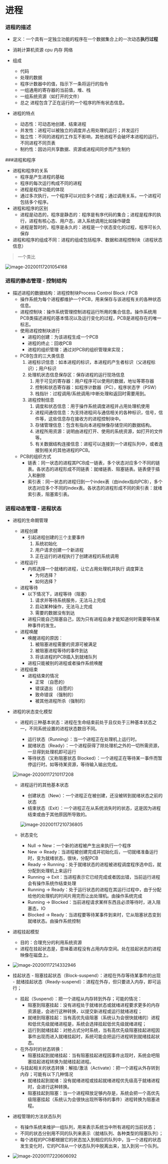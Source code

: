 # 进程

### 进程的描述

- 定义：一个具有一定独立功能的程序在一个数据集合上的一次动态**执行过程**
    
- 消耗计算机资源 cpu 内存 网络
    
- 组成

    - 代码
    - 处理的数据
    - 程序计数器中的值，指示下一条将运行的指令
    - 一组通用的寄存器的当前值，堆、栈
    - 一组系统资源（如打开的文件）
    - 总之 进程包含了正在运行的一个程序的所有状态信息。
    
- 进程的特点

    - 动态性：可动态地创建、结束进程
    - 并发性：进程可以被独立的调度并占用处理机运行；并发运行
    - 独立性：不同的进程的工作互不影响，其他进程不会破坏本进程的运行。不同进程不同页表
    - 制约性：因访问共享数据、资源或进程间同步而产生制约

    

###进程和程序

- 进程和程序的关系
    - 程序是产生进程的基础
    - 程序的每次运行构成不同的进程
    - 进程是程序功能的体现
    - 通过多次执行，一个程序可以对应多个进程；通过调用关系，一个进程可包括多个程序。
- 进程和程序的区别
    - 进程是动态的，程序是静态的：程序是有序代码的集合；进程是程序的执行，进程有核心态、用户态，进入系统调用比如操作硬盘
    - 进程是暂时的，程序是永久的：进程是一个状态变化的过程，程序可长久保存
- 进程和程序的组成不同：进程的组成包括程序、数据和进程控制块（进程状态信息）



> 一个类比

![image-20200117201054168](/Users/xiaohei/notebook/pic/image-20200117201054168.png)



### 进程的静态管理 - 控制结构

- 描述进程的数据结构：进程控制块Process Control Block / PCB
    - 操作系统为每个进程都维护一个PCB，用来保存与该进程有关的各种状态信息。
    - 进程控制块：操作系统管理控制进程运行所用的集合信息。操作系统用PCB类描述进程的基本情况以及运行变化的过程，PCB是进程存在的唯一标志。
    - 使用进程控制块进行
        - 进程的创建：为该进程生成一个PCB
        - 进程的终止：回收PCB
        - 进程的组织管理：通过对PCB的组织管理来实现；
    - PCB包含的三大类信息
        1. 进程标识信息：如本进程的标识，本进程的产生者标识（父进程标识）；用户标识
        2. 处理机状态信息保存区：保存进程的运行现场信息
            1. 用于可见的寄存器：用户程序可以使用的数据，地址等寄存器
            2. 控制和状态寄存器：如程序计数器（PC），程序状态字（PSW）
            3. 栈指针：过程调用/系统调用/中断处理和返回时需要用到。
        3. 进程控制信息
            1. 调度和状态信息：用于操作系统调度进程并占用处理机使用
            2. 进程间通信信息：为支持进程间与通信相关的各种标识，信号，信件等，这些信息存在接收方的进程控制块中。
            3. 存储管理信息：包含有指向本进程映像存储空间的数据结构。
            4. 进程所用资源：说明由进程打开、使用的系统资源，如打开的文件等。
            5. 有关数据结构连接信息：进程可以连接到一个进程队列中，或者连接到相关的其他进程的PCB。
    - PCB的组织方式
        - 链表：同一状态的进程其PCB成一链表，多个状态对应多个不同的链表。各状态的进程形成不同链表：就绪链表、阻塞链表。链表便于插入和删除
        - 索引表：同一状态的进程归到一个index表（由index指向PCB），多个状态对应多个不同的index表。各状态的进程形成不同的索引表：就绪索引表，阻塞索引表。
    
    
    
    

### 进程动态管理 - 进程状态

- 进程的生命期管理

    - 进程创建
        - 引起进程创建的三个主要事件
            1. 系统初始化
            2. 用户请求创建一个新进程
            3. 正在运行的进程执行了创建进程的系统调用
    - 进程运行
        - 内核选择一个就绪的进程，让它占用处理机并执行 调度算法
            - 为何选择？
            - 如何选择？
    - 进程等待
        - 以下情况下，进程等待（阻塞）
            1. 请求并等待系统服务，无法马上完成
            2. 启动某种操作，无法马上完成
            3. 需要的数据没有到达
        - 进程只能自己阻塞自己，因为只有进程自身才能知道何时需要等待某种事件的发生。
    - 进程唤醒
        - 唤醒进程的原因：
            1. 被阻塞进程需要的资源可被满足
            2. 被阻塞进程等待的事件到达
            3. 将该进程的PCB插入到就绪队列
        - 进程只能被别的进程或者操作系统唤醒
    - 进程结束
        - 进程结束的情况
            - 正常 （自愿的）
            - 错误退出 （自愿的）
            - 致命错误 （强制的）
            - 被其他进程所杀（强制的）

- 进程的状态变化模型

    - 进程的三种基本状态：进程在生命结束前处于且仅处于三种基本状态之一，不同系统设置的进程状态数目不同。

        - 运行状态（Running）：当一个进程正在处理机上运行时。
        - 就绪状态（Ready）：一个进程获得了除处理机之外的一切所需资源，一旦得到处理机即可运行
        - 等待状态（又称阻塞状态 Blocked）：一个进程正在等待某一事件而暂停运行时。如等待某资源，等待输入输出完成。

    ![image-20200117210117208](/Users/xiaohei/notebook/pic/image-20200117210117208.png)		

    - 进程运行的其他基本状态

        - 创建状态（New）：一个进程正在被创建，还没被转到就绪状态之前的状态
        - 结束状态（Exit）：一个进程正在从系统消失时的状态，这是因为进程结束或由于其他原因所导致的。

        

        ![image-20200117210736805](/Users/xiaohei/notebook/pic/image-20200117210736805.png)

    - 状态变化

        - Null -> New：一个新的进程被产生出来执行一个程序
        - New -> Ready：当进程被创建完成并初始化后，一切就绪准备运行时，变为就绪状态，很块，分配PCB
        - Ready -> Running：处于就绪状态的进程被进程调度程序选中后，就分配到处理机上来运行
        - Running -> Exit：当进程表示它已经完成或者因出错，当前运行进程会有操作系统作结束处理
        - Running -> Ready：处于运行状态的进程在其运行过程中，由于分配给他的处理机的时间片用完而让出处理机。由操作系统完成
        - Running -> Blocked：当前进程请求某样东西且必须等待时，进入阻塞态，IO
        - Blocked -> Ready：当进程要等待某事件到来时，它从阻塞状态变到就绪状态。由操作系统控制

- 进程挂起模型

    - 目的：合理充分的利用系统资源
    - 进程在挂起状态是，意味着进程没有占用内存空间。处在挂起状态的进程映像在磁盘上。
- ![image-20200117214332946](/Users/xiaohei/notebook/pic/image-20200117214332946.png)
    
- 挂起状态
        - 阻塞挂起状态（Block-suspend）：进程在外存等待某事件的出现
        - 就绪挂起状态（Ready-suspend）：进程在外存，但只要进入内存，即可运行；
    - 挂起（Suspend）：把一个进程从内存转到外存；可能的情况：
        - 阻塞到阻塞挂起：没有进程处于就绪状态或就绪进程要求更多的内存资源是，会进行这种转换，以提交新进程或运行就绪进程；
        - 就绪到阻塞挂起：当有高优先级阻塞（系统认为会很快就绪的）进程和低优先级就绪进程是，系统会选择挂起低优先级就绪进程；
        - 运行到就绪挂起：对抢占式分时系统，当有高优先级阻塞挂起进程因事件出现而进入就绪挂起时，系统可能会把运行进程转到就绪挂起状态。
    - 在外存时的状态转换：
        - 阻塞挂起到就绪挂起：当有阻塞挂起进程因事件出现时，系统会吧阻塞挂起进程转换为就绪挂起进程。
    - 与挂起相关的状态转换：解挂/激活（Activate）：把一个进程从外存转到内存；可能有以下几种情况
        - 就绪挂起到就绪：没有就绪进程或挂起就绪进程优先级高于就绪进程时，会进行这种转换。
        - 阻塞挂起到阻塞：当一个进程释放足够内存是，系统会把一个高优先级阻塞挂起（系统认为会很快出现所等待的事件）进程转换为阻塞进程。
    
- 进程管理的方法状态队列

    - 有操作系统来维护一组队列，用来表示系统当中所有进程的当前状态；
    - 不同的状态分别用不同的队列来表示（就绪队列、各种类型的阻塞队列）；
    - 每个进程的PCB都根据它的状态加入到相应的队列中，当一个进程的状态发生变化时，它的PCB从一个状态队列中脱离出来，加入到另一个队列。
- ![image-20200117220606092](/Users/xiaohei/notebook/pic/image-20200117220606092.png)